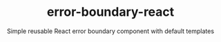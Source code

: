 <div align="center">
<h1>error-boundary-react</h1>

<p>Simple reusable React error boundary component with default templates</p>
</div>